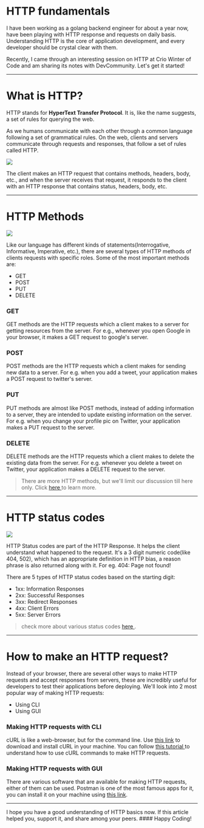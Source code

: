 # HTTP fundamentals

I have been working as a golang backend engineer for about a year now, have been playing with HTTP response and requests on daily basis. Understanding HTTP is the core of application development, and every developer should be crystal clear with them.

Recently, I came through an interesting session on HTTP at Crio Winter of Code and am sharing its notes with DevCommunity. Let's get it started!

<hr>

# What is HTTP?

HTTP stands for <strong>HyperText Transfer Protocol</strong>. It is, like the name suggests, a set of rules for querying the web.

As we humans communicate with each other through a common language following a set of grammatical rules. On the web, clients and servers communicate through requests and responses, that follow a set of rules called HTTP.

<img src="https://user-images.githubusercontent.com/26124625/104128631-ca559580-538e-11eb-8c01-ea90185db2eb.png"> </img>

The client makes an HTTP request that contains methods, headers, body, etc., and when the server receives that request, it responds to the client with an HTTP response that contains status, headers, body, etc.

<hr>

# HTTP Methods

<img src="https://user-images.githubusercontent.com/26124625/104128717-30dab380-538f-11eb-8a88-832f746f164c.png"> </img>

Like our language has different kinds of statements(Interrogative, Informative, Imperative, etc.), there are several types of HTTP methods of clients requests with specific roles. Some of the most important methods are:
- GET
- POST
- PUT
- DELETE

###  GET
GET methods are the HTTP requests which a client makes to a server for getting resources from the server. For e.g., whenever you open Google in your browser, it makes a GET request to google's server.

### POST
POST methods are the HTTP requests which a client makes for sending new data to a server. For e.g. when you add a tweet, your application makes a POST request to twitter's server.

### PUT
PUT methods are almost like POST methods, instead of adding information to a server, they are intended to update existing information on the server. For e.g. when you change your profile pic on Twitter, your application makes a PUT request to the server.

### DELETE
DELETE methods are the HTTP requests which a client makes to delete the existing data from the server. For e.g. whenever you delete a tweet on Twitter, your application makes a DELETE request to the server.

> There are more HTTP methods, but we'll limit our discussion till here only. Click <a href="https://developer.mozilla.org/en-US/docs/Web/HTTP/Methods"> here </a> to learn more.

<hr>

# HTTP status codes

<img src="https://user-images.githubusercontent.com/26124625/104128716-2fa98680-538f-11eb-9bb6-2ee610f46f03.png"> </img>

HTTP Status codes are part of the HTTP Response. It helps the client understand what happened to the request. It's a 3 digit numeric code(like 404, 502), which has an appropriate definition in HTTP bias, a reason phrase is also returned along with it. For eg. 404: Page not found!

There are 5 types of HTTP status codes based on the starting digit:
- 1xx: Information Responses
- 2xx: Successful Responses
- 3xx: Redirect Responses
- 4xx: Client Errors
- 5xx: Server Errors

> check more about various status codes <a href="https://developer.mozilla.org/en-US/docs/Web/HTTP/Status" > here </a>.

<hr>

# How to make an HTTP request?

Instead of your browser, there are several other ways to make HTTP requests and accept responses from servers, these are incredibly useful for developers to test their applications before deploying. We'll look into 2 most popular way of making HTTP requests:
- Using CLI
- Using GUI

### Making HTTP requests with CLI

cURL is like a web-browser, but for the command line. Use <a href="https://curl.haxx.se/download.html" > this link</a> to download and install cURL in your machine. You can follow <a href="https://www.geeksforgeeks.org/curl-command-in-linux-with-examples/"> this tutorial </a> to understand how to use cURL commands to make HTTP requests.

### Making HTTP requests with GUI

There are various software that are available for making HTTP requests, either of them can be used. Postman is one of the most famous apps for it, you can install it on your machine using <a href="https://www.postman.com/downloads/"> this link</a>.

<hr>
I hope you have a good understanding of HTTP basics now. If this article helped you, support it, and share among your peers.
#### Happy Coding!

